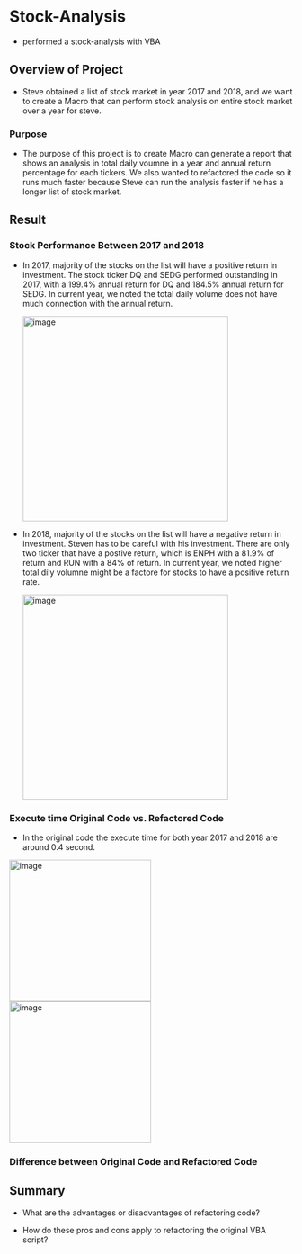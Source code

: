 # Stock-Analysis
* performed a stock-analysis with VBA

## Overview of Project
* Steve obtained a list of stock market in year 2017 and 2018, and we want to create a Macro that can perform stock analysis on entire stock market over a year for steve. 

### Purpose
* The purpose of this project is to create Macro can generate a report that shows an analysis in total daily voumne in a year and annual return percentage for each tickers. We also wanted to refactored the code so it runs much faster because Steve can run the analysis faster if he has a longer list of stock market. 

## Result
### Stock Performance Between 2017 and 2018
* In 2017, majority of the stocks on the list will have a positive return in investment. The stock ticker DQ and SEDG performed outstanding in 2017, with a 199.4% annual return for DQ and 184.5% annual return for SEDG. In current year, we noted the total daily volume does not have much connection with the annual return.

  <img width="365" alt="image" src="https://user-images.githubusercontent.com/107168891/177009556-78dff7bc-d45a-41b1-bc82-d454d52bff25.png">

* In 2018, majority of the stocks on the list will have a negative return in investment. Steven has to be careful with his investment. There are only two ticker that have a postive return, which is ENPH with a 81.9% of return and RUN with a 84% of return. In current year, we noted higher total dily volumne might be a factore for stocks to have a positive return rate. 
 
  <img width="365" alt="image" src="https://user-images.githubusercontent.com/107168891/177009657-5aca1780-db3e-4eb8-a35c-fc6de61864ac.png">
### Execute time Original Code vs. Refactored Code
* In the original code the execute time for both year 2017 and 2018 are around 0.4 second.

<img width="252" alt="image" src="https://user-images.githubusercontent.com/107168891/177009958-d68deef2-fdfd-48e6-8ce2-69ea3d3f9dfa.png">
<img width="252" alt="image" src="https://user-images.githubusercontent.com/107168891/177009970-752d591e-027f-417e-a8f7-147211c4a1bb.png">



### Difference between Original Code and Refactored Code

## Summary

- What are the advantages or disadvantages of refactoring code?

- How do these pros and cons apply to refactoring the original VBA script?
